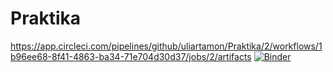# Praktika
https://app.circleci.com/pipelines/github/uliartamon/Praktika/2/workflows/1b96ee68-8f41-4863-ba34-71e704d30d37/jobs/2/artifacts
[![Binder](https://mybinder.org/badge_logo.svg)](https://mybinder.org/v2/gh/uliartamon/Praktika/HEAD)
